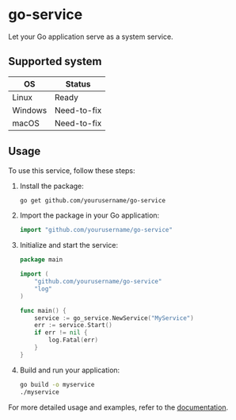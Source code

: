 # go-service
Let your Go application serve as a system service.

## Supported system

| OS | Status |
|---|---|
| Linux | Ready |
| Windows | Need-to-fix |
| macOS | Need-to-fix |

## Usage

To use this service, follow these steps:

1. Install the package:
    ```sh
    go get github.com/yourusername/go-service
    ```

2. Import the package in your Go application:
    ```go
    import "github.com/yourusername/go-service"
    ```

3. Initialize and start the service:
    ```go
    package main

    import (
        "github.com/yourusername/go-service"
        "log"
    )

    func main() {
        service := go_service.NewService("MyService")
        err := service.Start()
        if err != nil {
            log.Fatal(err)
        }
    }
    ```

4. Build and run your application:
    ```sh
    go build -o myservice
    ./myservice
    ```

For more detailed usage and examples, refer to the [documentation](https://github.com/yourusername/go-service/wiki).
